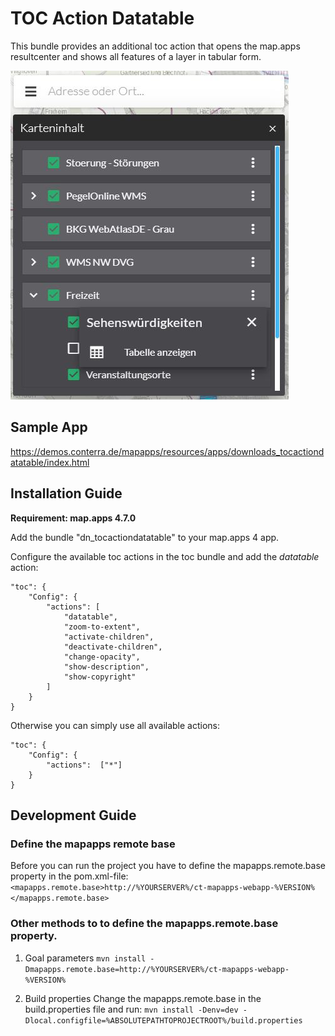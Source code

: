 # TOC Action Datatable
This bundle provides an additional toc action that opens the map.apps resultcenter and shows all features of a layer in tabular form.

![Screenshot App](https://github.com/conterra/mapapps-toc-action-datatable/blob/master/Screenshot.JPG)

## Sample App
https://demos.conterra.de/mapapps/resources/apps/downloads_tocactiondatatable/index.html

## Installation Guide
**Requirement: map.apps 4.7.0**

Add the bundle "dn_tocactiondatatable" to your map.apps 4 app.

Configure the available toc actions in the toc bundle and add the *datatable* action:

```
"toc": {
    "Config": {
        "actions": [
            "datatable",
            "zoom-to-extent",
            "activate-children",
            "deactivate-children",
            "change-opacity",
            "show-description",
            "show-copyright"
        ]
    }
}
```

Otherwise you can simply use all available actions:

```
"toc": {
    "Config": {
        "actions":  ["*"]
    }
}
```

## Development Guide
### Define the mapapps remote base
Before you can run the project you have to define the mapapps.remote.base property in the pom.xml-file:
`<mapapps.remote.base>http://%YOURSERVER%/ct-mapapps-webapp-%VERSION%</mapapps.remote.base>`

### Other methods to to define the mapapps.remote.base property.
1. Goal parameters
`mvn install -Dmapapps.remote.base=http://%YOURSERVER%/ct-mapapps-webapp-%VERSION%`

2. Build properties
Change the mapapps.remote.base in the build.properties file and run:
`mvn install -Denv=dev -Dlocal.configfile=%ABSOLUTEPATHTOPROJECTROOT%/build.properties`
